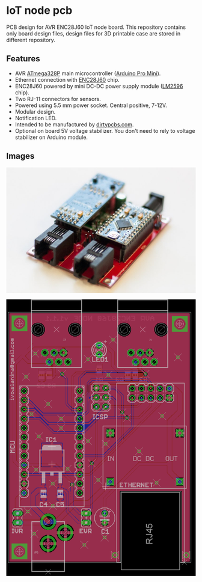 # IoT node pcb

PCB design for AVR ENC28J60 IoT node board. This repository contains only board
design files, design files for 3D printable case are stored in different repository.

## Features

 - AVR [ATmega328P](http://www.atmel.com/devices/atmega328p.aspx) main microcontroller ([Arduino Pro Mini](https://www.arduino.cc/en/Main/ArduinoBoardProMini)).
 - Ethernet connection with [ENC28J60](http://www.microchip.com/wwwproducts/en/en022889) chip.
 - ENC28J60 powered by mini DC-DC power supply module ([LM2596](http://www.ti.com/lit/ds/symlink/lm2596.pdf) chip).
 - Two RJ-11 connectors for sensors.
 - Powered using  5.5 mm power socket. Central positive,  7-12V.
 - Modular design.
 - Notification LED.
 - Intended  to be manufactured by [dirtypcbs.com](http://dirtypcbs.com/).
 - Optional on board 5V voltage stabilizer. You don't need to rely to voltage stabilizer on Arduino module.

## Images

![Assembled node](img/node-assembled.jpg "Assembled node")

![Board design](img/board.png "Node board design")
